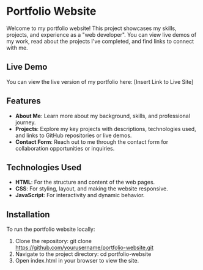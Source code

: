 
# Portfolio Website

Welcome to my portfolio website! This project showcases my skills, projects, and experience as a  "web developer". You can view live demos of my work, read about the projects I've completed, and find links to connect with me.

## Live Demo

You can view the live version of my portfolio here: [Insert Link to Live Site]

## Features

- **About Me**: Learn more about my background, skills, and professional journey.
- **Projects**: Explore my key projects with descriptions, technologies used, and links to GitHub repositories or live demos.
- **Contact Form**: Reach out to me through the contact form for collaboration opportunities or inquiries.


## Technologies Used

- **HTML**: For the structure and content of the web pages.
- **CSS**: For styling, layout, and making the website responsive.
- **JavaScript**: For interactivity and dynamic behavior.


## Installation

To run the portfolio website locally:

1. Clone the repository:
   git clone https://github.com/yourusername/portfolio-website.git
2. Navigate to the project directory:
   cd portfolio-website
3. Open index.html in your browser to view the site.




